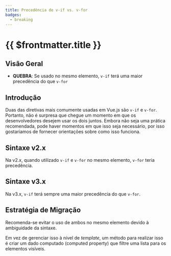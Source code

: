 ```yaml
---
title: Precedência de v-if vs. v-for
badges:
  - breaking
---
```


# {{ $frontmatter.title }} <MigrationBadges :badges="$frontmatter.badges" />

## Visão Geral

- **QUEBRA**: Se usado no mesmo elemento, `v-if` terá uma maior precedência do que `v-for`

## Introdução

Duas das diretivas mais comumente usadas em Vue.js são `v-if` e `v-for`. Portanto, não é surpresa que chegue um momento em que os desenvolvedores desejem usar os dois juntos. Embora não seja uma prática recomendada, pode haver momentos em que isso seja necessário, por isso gostaríamos de fornecer orientações sobre como isso funciona.

## Sintaxe v2.x

Na v2.x, quando utilizado `v-if` e `v-for` no mesmo elemento, `v-for` teria precedência.

## Sintaxe v3.x

Na v3.x, `v-if` terá sempre uma maior precedência do que `v-for`.

## Estratégia de Migração

Recomenda-se evitar o uso de ambos no mesmo elemento devido à ambiguidade da sintaxe.

Em vez de gerenciar isso à nível de _template_, um método para realizar isso é criar um dado computado (computed property) que filtre uma lista para os elementos visíveis.
